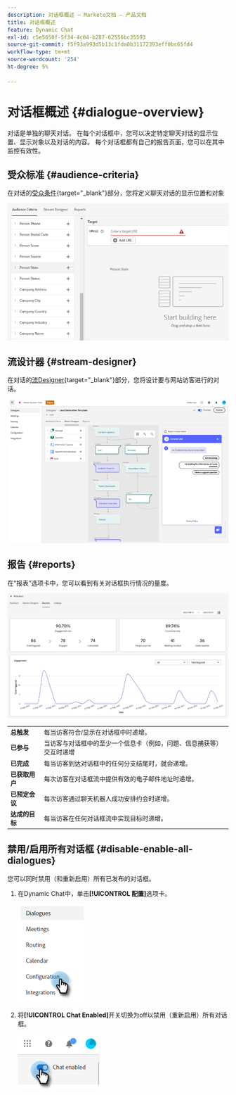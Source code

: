 ```yaml
---
description: 对话框概述 — Marketo文档 — 产品文档
title: 对话框概述
feature: Dynamic Chat
exl-id: c5e5650f-5f34-4c04-b287-62556bc35593
source-git-commit: f5f93a993d5b13c1fda0b31172393eff0bc65fd4
workflow-type: tm+mt
source-wordcount: '254'
ht-degree: 5%

---
```


# 对话框概述 {#dialogue-overview}

对话是单独的聊天对话。 在每个对话框中，您可以决定特定聊天对话的显示位置、显示对象以及对话的内容。 每个对话框都有自己的报告页面，您可以在其中监控有效性。

## 受众标准 {#audience-criteria}

在对话的[受众条件](/help/marketo/product-docs/demand-generation/dynamic-chat/automated-chat/audience-criteria.md){target="_blank"}部分，您将定义聊天对话的显示位置和对象

![](assets/dialogue-overview-1.png)

## 流设计器 {#stream-designer}

在对话的[流Designer](/help/marketo/product-docs/demand-generation/dynamic-chat/automated-chat/stream-designer.md){target="_blank"}部分，您将设计要与网站访客进行的对话。

![](assets/dialogue-overview-2.png)

## 报告 {#reports}

在“报表”选项卡中，您可以看到有关对话框执行情况的量度。

![](assets/dialogue-overview-3.png)

<table>
 <tr>
  <td><strong>总触发</strong></td>
  <td>每当访客符合/显示在对话框中时递增。
</td>
 </tr>
 <tr>
  <td><strong>已参与</strong></td>
  <td>当访客与对话框中的至少一个信息卡（例如，问题、信息捕获等）交互时递增</td>
 </tr>
 <tr>
  <td><strong>已完成</strong></td>
  <td>每当访客到达对话框中的任何分支结尾时，就会递增。</td>
 </tr>
 <tr>
  <td><strong>已获取用户</strong></td>
  <td>每次访客在对话框流中提供有效的电子邮件地址时递增。</td>
 </tr>
 <tr>
  <td><strong>已预定会议</strong></td>
  <td>每次访客通过聊天机器人成功安排约会时递增。</td>
 </tr>
 <tr>
  <td><strong>达成的目标</strong></td>
  <td>每当访客在任何对话框流中实现目标时递增。</td>
 </tr>
</table>

## 禁用/启用所有对话框 {#disable-enable-all-dialogues}

您可以同时禁用（和重新启用）所有已发布的对话框。

1. 在Dynamic Chat中，单击&#x200B;**[!UICONTROL 配置]**&#x200B;选项卡。

   ![](assets/dialogue-overview-4.png)

1. 将&#x200B;**[!UICONTROL Chat Enabled]**&#x200B;开关切换为off以禁用（重新启用）所有对话框。

   ![](assets/dialogue-overview-5.png)
